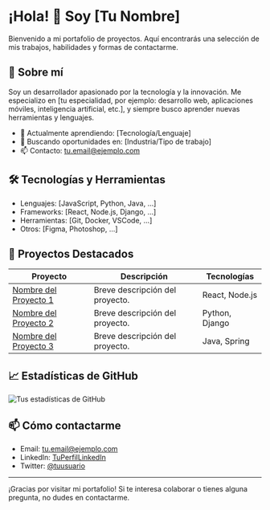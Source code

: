 # ¡Hola! 👋 Soy [Tu Nombre]

Bienvenido a mi portafolio de proyectos. Aquí encontrarás una selección de mis trabajos, habilidades y formas de contactarme.

## 🚀 Sobre mí

Soy un desarrollador apasionado por la tecnología y la innovación. Me especializo en [tu especialidad, por ejemplo: desarrollo web, aplicaciones móviles, inteligencia artificial, etc.], y siempre busco aprender nuevas herramientas y lenguajes.

- 🌱 Actualmente aprendiendo: [Tecnología/Lenguaje]
- 💼 Buscando oportunidades en: [Industria/Tipo de trabajo]
- 📫 Contacto: [tu.email@ejemplo.com](mailto:tu.email@ejemplo.com)

## 🛠️ Tecnologías y Herramientas

- Lenguajes: [JavaScript, Python, Java, ...]
- Frameworks: [React, Node.js, Django, ...]
- Herramientas: [Git, Docker, VSCode, ...]
- Otros: [Figma, Photoshop, ...] 

## 📂 Proyectos Destacados

| Proyecto | Descripción | Tecnologías |
|----------|-------------|-------------|
| [Nombre del Proyecto 1](enlace) | Breve descripción del proyecto. | React, Node.js |
| [Nombre del Proyecto 2](enlace) | Breve descripción del proyecto. | Python, Django |
| [Nombre del Proyecto 3](enlace) | Breve descripción del proyecto. | Java, Spring |

## 📈 Estadísticas de GitHub

![Tus estadísticas de GitHub](https://github-readme-stats.vercel.app/api?username=OskarAPP&show_icons=true&theme=radical)

## 📫 Cómo contactarme

- Email: [tu.email@ejemplo.com](mailto:tu.email@ejemplo.com)
- LinkedIn: [TuPerfilLinkedIn](https://linkedin.com/in/tuusuario)
- Twitter: [@tuusuario](https://twitter.com/tuusuario)

---

¡Gracias por visitar mi portafolio! Si te interesa colaborar o tienes alguna pregunta, no dudes en contactarme.
